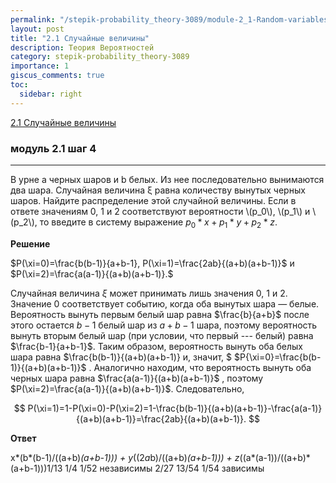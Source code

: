 ```yaml
---
permalink: "/stepik-probability_theory-3089/module-2_1-Random-variables"
layout: post
title: "2.1 Случайные величины"
description: Теория Вероятностей
category: stepik-probability_theory-3089
importance: 1
giscus_comments: true
toc:
  sidebar: right
---
```


[2.1 Случайные величины](https://stepik.org/lesson/48667/step/1?unit=26439)

### модуль 2.1 шаг 4

---


В урне a черных шаров и b белых. Из нее последовательно вынимаются два шара. Случайная величина ξ равна количеству вынутых черных шаров. Найдите распределение этой случайной величины. Если в ответе значениям 0, 1 и 2 соответствуют вероятности \\(p_0\\), \\(p_1\\) и \\(p_2\\), то введите в систему выражение $p_0*x+p_1*y+p_2*z$.

**Решение**

$P(\xi=0)=\frac{b(b-1)}{a+b-1}, P(\xi=1)=\frac{2ab}{(a+b)(a+b-1)}$ и $P(\xi=2)=\frac{a(a-1)}{(a+b)(a+b-1)}.$

Случайная величина $\xi$ может принимать лишь значения 0, 1 и 2. Значение 0 соответствует
событию, когда оба вынутых шара — белые. Вероятность вынуть первым белый шар равна $\frac{b}{a+b}$ после этого остается $b−1$ белый шар из $a+b−1$ шара, поэтому вероятность вынуть вторым белый шар (при условии, что первый --- белый) равна $\frac{b-1}{a+b-1}$. Таким образом, вероятность вынуть оба белых шара равна $\frac{b(b-1)}{(a+b)(a+b-1)} и, значит, $ $P{\xi=0}=\frac{b(b-1)}{(a+b)(a+b-1)}$ . Аналогично находим, что вероятность вынуть оба черных шара равна $\frac{a(a-1)}{(a+b)(a+b-1)}$ , поэтому $P(\xi=2)=\frac{a(a-1)}{(a+b)(a+b-1)}$. Следовательно,

$$
P(\xi=1)=1-P(\xi=0)-P(\xi=2)=1-\frac{b(b-1)}{(a+b)(a+b-1)}-\frac{a(a-1)}{(a+b)(a+b-1)}=\frac{2ab}{(a+b)(a+b-1)}.
$$

**Ответ**

x*(b*(b-1)/((a+b)*(a+b-1))) + y*((2*a*b)/((a+b)*(a+b-1)))  + z*((a*(a-1))/((a+b)*(a+b-1)))1/13 1/4 1/52 независимы 2/27 13/54 1/54 зависимы
